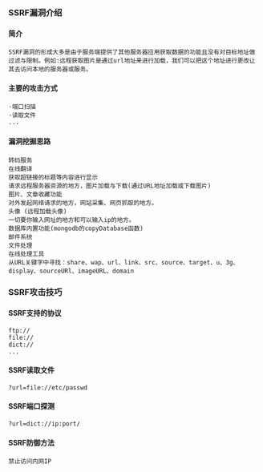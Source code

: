 ### SSRF漏洞介绍

#### 简介
	SSRF漏洞的形成大多是由于服务端提供了其他服务器应用获取数据的功能且没有对目标地址做过滤与限制。例如:远程获取图片是通过url地址来进行加载，我们可以把这个地址进行更改让其去访问本地的服务器或服务。

#### 主要的攻击方式
	·端口扫描
	·读取文件
	...

#### 漏洞挖掘思路
	转码服务
	在线翻译
	获取超链接的标题等内容进行显示
	请求远程服务器资源的地方，图片加载与下载(通过URL地址加载或下载图片)
	图片、文章收藏功能
	对外发起网络请求的地方，网站采集、网页抓取的地方。
	头像 (远程加载头像)
	一切要你输入网址的地方和可以输入ip的地方。
	数据库内置功能(mongodb的copyDatabase函数)
	邮件系统
	文件处理
	在线处理工具
	从URL关键字中寻找：share、wap、url、link、src、source、target、u、3g、display、sourceURl、imageURL、domain


### SSRF攻击技巧

#### SSRF支持的协议
	ftp://
	file://
	dict://
	...

#### SSRF读取文件

```
?url=file://etc/passwd
```

#### SSRF端口探测

```
?url=dict://ip:port/
```

#### SSRF防御方法

```
禁止访问内网IP
```